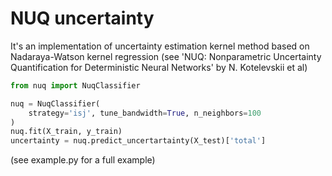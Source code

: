 # NUQ uncertainty

It's an implementation of uncertainty estimation kernel method based on Nadaraya-Watson kernel regression (see 'NUQ: Nonparametric Uncertainty Quantification for Deterministic Neural Networks' by N. Kotelevskii et al)


```python
from nuq import NuqClassifier

nuq = NuqClassifier(
    strategy='isj', tune_bandwidth=True, n_neighbors=100
)
nuq.fit(X_train, y_train)
uncertainty = nuq.predict_uncertartainty(X_test)['total']
```
(see example.py for a full example)






